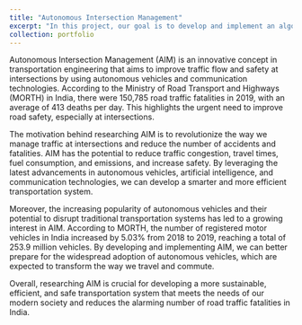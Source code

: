 ```yaml
---
title: "Autonomous Intersection Management"
excerpt: "In this project, our goal is to develop and implement an algorithm that enables autonomous vehicles to navigate intersections safely and efficiently without relying on traditional traffic signals. To achieve this, we will work on developing communication systems between vehicles and infrastructure, predicting the movements of vehicles, and adjusting their paths to prevent collisions and congestion. The ultimate aim is to enhance traffic flow, reduce fuel consumption and emissions, and enhance safety at intersections. 1<br/><img src='/images/intent.png'>"
collection: portfolio
---
```


Autonomous Intersection Management (AIM) is an innovative concept in transportation engineering that aims to improve traffic flow and safety at intersections by using autonomous vehicles and communication technologies. According to the Ministry of Road Transport and Highways (MORTH) in India, there were 150,785 road traffic fatalities in 2019, with an average of 413 deaths per day. This highlights the urgent need to improve road safety, especially at intersections.

The motivation behind researching AIM is to revolutionize the way we manage traffic at intersections and reduce the number of accidents and fatalities. AIM has the potential to reduce traffic congestion, travel times, fuel consumption, and emissions, and increase safety. By leveraging the latest advancements in autonomous vehicles, artificial intelligence, and communication technologies, we can develop a smarter and more efficient transportation system.

Moreover, the increasing popularity of autonomous vehicles and their potential to disrupt traditional transportation systems has led to a growing interest in AIM. According to MORTH, the number of registered motor vehicles in India increased by 5.03% from 2018 to 2019, reaching a total of 253.9 million vehicles. By developing and implementing AIM, we can better prepare for the widespread adoption of autonomous vehicles, which are expected to transform the way we travel and commute.

Overall, researching AIM is crucial for developing a more sustainable, efficient, and safe transportation system that meets the needs of our modern society and reduces the alarming number of road traffic fatalities in India.
